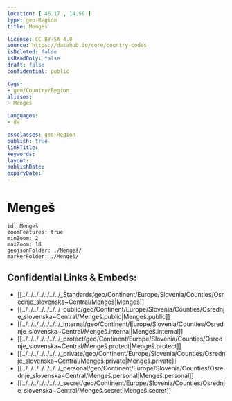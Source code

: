```yaml
---
location: [ 46.17 , 14.56 ] 
type: geo-Region
title: Mengeš

license: CC BY-SA 4.0
source: https://datahub.io/core/country-codes
isDeleted: false
isReadOnly: false
draft: false
confidential: public

tags:
- geo/Country/Region
aliases:
- Mengeš

Languages:
- de

cssclasses: geo-Region
publish: true
linkTitle: 
keywords: 
layout: 
publishDate: 
expiryDate: 
---
```


# Mengeš

```leaflet
id: Mengeš
zoomFeatures: true 
minZoom: 2 
maxZoom: 18
geojsonFolder: ./Mengeš/
markerFolder: ./Mengeš/
```


## Confidential Links & Embeds: 
- [[../../../../../../../_Standards/geo/Continent/Europe/Slovenia/Counties/Osrednje_slovenska~Central/Mengeš|Mengeš]] 
- [[../../../../../../../_public/geo/Continent/Europe/Slovenia/Counties/Osrednje_slovenska~Central/Mengeš.public|Mengeš.public]] 
- [[../../../../../../../_internal/geo/Continent/Europe/Slovenia/Counties/Osrednje_slovenska~Central/Mengeš.internal|Mengeš.internal]] 
- [[../../../../../../../_protect/geo/Continent/Europe/Slovenia/Counties/Osrednje_slovenska~Central/Mengeš.protect|Mengeš.protect]] 
- [[../../../../../../../_private/geo/Continent/Europe/Slovenia/Counties/Osrednje_slovenska~Central/Mengeš.private|Mengeš.private]] 
- [[../../../../../../../_personal/geo/Continent/Europe/Slovenia/Counties/Osrednje_slovenska~Central/Mengeš.personal|Mengeš.personal]] 
- [[../../../../../../../_secret/geo/Continent/Europe/Slovenia/Counties/Osrednje_slovenska~Central/Mengeš.secret|Mengeš.secret]] 

